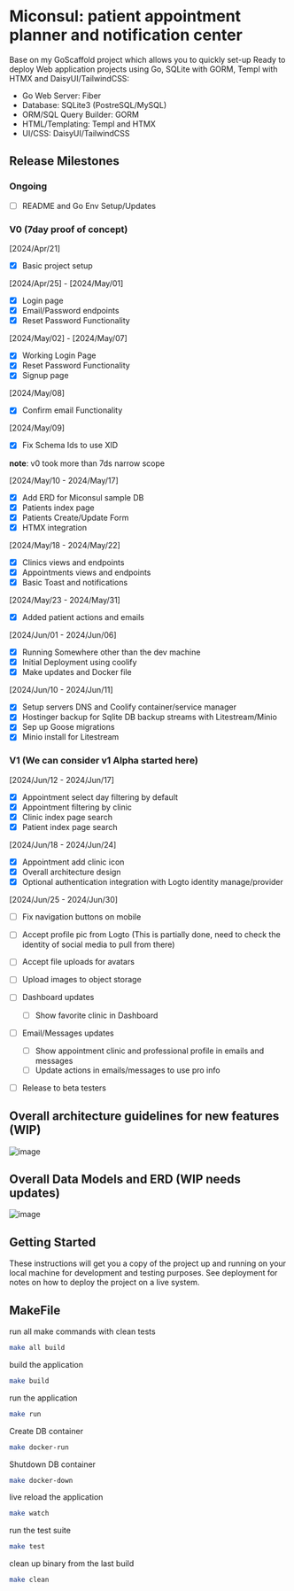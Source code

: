 # Miconsul: patient appointment planner and notification center

Base on my GoScaffold project which allows you to quickly set-up Ready to deploy Web application projects
using Go, SQLite with GORM, Templ with HTMX and DaisyUI/TailwindCSS:

- Go Web Server: Fiber
- Database: SQLite3 (PostreSQL/MySQL)
- ORM/SQL Query Builder: GORM
- HTML/Templating: Templ and HTMX
- UI/CSS: DaisyUI/TailwindCSS

## Release Milestones

### Ongoing

- [ ] README and Go Env Setup/Updates

### V0 (7day proof of concept)

[2024/Apr/21]

- [x] Basic project setup

[2024/Apr/25] - [2024/May/01]

- [x] Login page
- [x] Email/Password endpoints
- [x] Reset Password Functionality

[2024/May/02] - [2024/May/07]

- [x] Working Login Page
- [x] Reset Password Functionality
- [x] Signup page

[2024/May/08]

- [x] Confirm email Functionality

[2024/May/09]

- [x] Fix Schema Ids to use XID

**note**: v0 took more than 7ds narrow scope

[2024/May/10 - 2024/May/17]

- [x] Add ERD for Miconsul sample DB
- [x] Patients index page
- [x] Patients Create/Update Form
- [x] HTMX integration

[2024/May/18 - 2024/May/22]

- [x] Clinics views and endpoints
- [x] Appointments views and endpoints
- [x] Basic Toast and notifications

[2024/May/23 - 2024/May/31]

- [x] Added patient actions and emails

[2024/Jun/01 - 2024/Jun/06]

- [x] Running Somewhere other than the dev machine
- [x] Initial Deployment using coolify
- [x] Make updates and Docker file

[2024/Jun/10 - 2024/Jun/11]

- [x] Setup servers DNS and Coolify container/service manager
- [x] Hostinger backup for Sqlite DB backup streams with Litestream/Minio
- [x] Sep up Goose migrations
- [x] Minio install for Litestream

### V1 (We can consider v1 Alpha started here)

[2024/Jun/12 - 2024/Jun/17]

- [x] Appointment select day filtering by default
- [x] Appointment filtering by clinic
- [x] Clinic index page search
- [x] Patient index page search

[2024/Jun/18 - 2024/Jun/24]

- [x] Appointment add clinic icon
- [x] Overall architecture design
- [x] Optional authentication integration with Logto identity manage/provider

[2024/Jun/25 - 2024/Jun/30]

- [ ] Fix navigation buttons on mobile
- [ ] Accept profile pic from Logto (This is partially done, need to check the identity of social media to pull from there)
- [ ] Accept file uploads for avatars
- [ ] Upload images to object storage

- [ ] Dashboard updates

  - [ ] Show favorite clinic in Dashboard

- [ ] Email/Messages updates

  - [ ] Show appointment clinic and professional profile in emails and messages
  - [ ] Update actions in emails/messages to use pro info

- [ ] Release to beta testers

## Overall architecture guidelines for new features (WIP)

![image](https://github.com/edgarsilva/miconsul/assets/518231/6c270679-a3dc-432b-9394-08c7857eb1ea)

## Overall Data Models and ERD (WIP needs updates)

![image](https://github.com/edgarsilva/miconsul/assets/518231/c37e3599-65d6-4e73-814b-54aa91576b3b)

## Getting Started

These instructions will get you a copy of the project up and running on your
local machine for development and testing purposes. See deployment for notes on
how to deploy the project on a live system.

## MakeFile

run all make commands with clean tests

```bash
make all build
```

build the application

```bash
make build
```

run the application

```bash
make run
```

Create DB container

```bash
make docker-run
```

Shutdown DB container

```bash
make docker-down
```

live reload the application

```bash
make watch
```

run the test suite

```bash
make test
```

clean up binary from the last build

```bash
make clean
```
